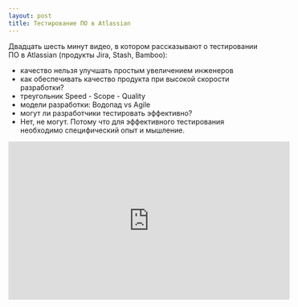 ```yaml
---
layout: post
title: Тестирование ПО в Atlassian
---
```


Двадцать шесть минут видео, в котором рассказывают о тестировании ПО
в Atlassian (продукты Jira, Stash, Bamboo):

- качество нельзя улучшать простым увеличением инженеров
- как обеспечивать качество продукта при высокой скорости разработки?
- треугольник Speed - Scope - Quality
- модели разработки: Водопад vs Agile
- могут ли разработчики тестировать эффективно?
- Нет, не могут. Потому что для эффективного тестирования необходимо специфический опыт и мышление.

<iframe width="560" height="315" src="https://www.youtube.com/embed/yRP29wFqu20" frameborder="0" allowfullscreen></iframe>
